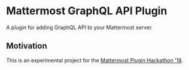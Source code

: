 # Mattermost GraphQL API Plugin

A plugin for adding GraphQL API to your Mattermost server.

## Motivation

This is an experimental project for the [Mattermost Plugin Hackathon '18](https://www.meetup.com/mattermost/events/253346351).
